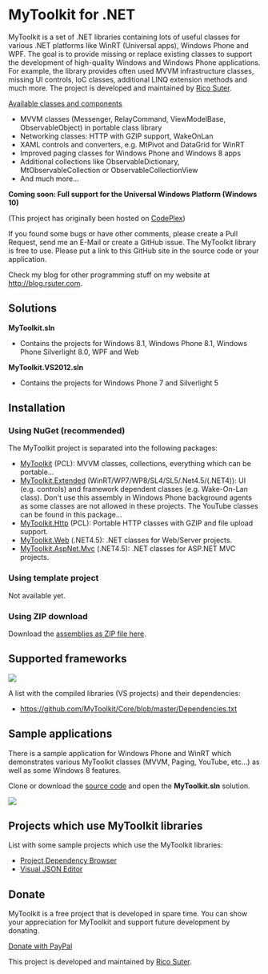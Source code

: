# MyToolkit for .NET

MyToolkit is a set of .NET libraries containing lots of useful classes for various .NET platforms like WinRT (Universal apps), Windows Phone and WPF. The goal is to provide missing or replace existing classes to support the development of high-quality Windows and Windows Phone applications. For example, the library provides often used MVVM infrastructure classes, missing UI controls, IoC classes, additional LINQ extension methods and much more. The project is developed and maintained by [Rico Suter](http://rsuter.com).

[Available classes and components](https://github.com/MyToolkit/Core/wiki)

- MVVM classes (Messenger,  RelayCommand,  ViewModelBase,  ObservableObject) in portable class library 
- Networking classes:  HTTP with GZIP support,  WakeOnLan 
- XAML controls and converters, e.g.  MtPivot and  DataGrid for WinRT 
- Improved  paging classes for Windows Phone and Windows 8 apps 
- Additional collections like  ObservableDictionary,  MtObservableCollection or  ObservableCollectionView 
- And much more...

**Coming soon: Full support for the Universal Windows Platform (Windows 10)**

(This project has originally been hosted on [CodePlex](http://mytoolkit.codeplex.com))

If you found some bugs or have other comments, please create a Pull Request, send me an E-Mail or create a GitHub issue. The MyToolkit library is free to use. Please put a link to this GitHub site in the source code or your application. 

Check my blog for other programming stuff on my website at <http://blog.rsuter.com>. 

## Solutions

**MyToolkit.sln**

- Contains the projects for Windows 8.1, Windows Phone 8.1, Windows Phone Silverlight 8.0, WPF and Web
    
**MyToolkit.VS2012.sln**

- Contains the projects for Windows Phone 7 and Silverlight 5

## Installation

### Using NuGet (recommended)

The MyToolkit project is separated into the following packages:

- [MyToolkit](https://nuget.org/packages/MyToolkit) (PCL): MVVM classes, collections, everything which can be portable... 
- [MyToolkit.Extended](https://nuget.org/packages/MyToolkit.Extended) (WinRT/WP7/WP8/SL4/SL5/.Net4.5/(.NET4)): UI (e.g. controls) and framework dependent classes (e.g. Wake-On-Lan class). Don't use this assembly in Windows Phone background agents as some classes are not allowed in these projects. The  YouTube classes can be found in this package... 
- [MyToolkit.Http](https://nuget.org/packages/MyToolkit.Http) (PCL): Portable  HTTP classes with GZIP and file upload support. 
- [MyToolkit.Web](https://nuget.org/packages/MyToolkit.Web) (.NET4.5): .NET classes for Web/Server projects. 
- [MyToolkit.AspNet.Mvc](https://nuget.org/packages/MyToolkit.AspNet.Mvc) (.NET4.5): .NET classes for ASP.NET MVC projects. 

### Using template project

Not available yet. 

### Using ZIP download

Download the [assemblies as ZIP file here](https://github.com/MyToolkit/Core/releases). 

## Supported frameworks

![](https://rawgit.com/MyToolkit/Core/master/-%20Documents/Library%20Matrix.png)

A list with the compiled libraries (VS projects) and their dependencies: 

- <https://github.com/MyToolkit/Core/blob/master/Dependencies.txt>

## Sample applications
There is a sample application for Windows Phone and WinRT which demonstrates various MyToolkit classes (MVVM, Paging, YouTube, etc...) as well as some Windows 8 features. 

Clone or download the [source code](https://github.com/MyToolkit/Core/tree/master) and open the **MyToolkit.sln** solution. 

![](https://rawgit.com/MyToolkit/Core/master/-%20Documents/SampleWindowsStoreApp.png)

## Projects which use MyToolkit libraries

List with some sample projects which use the MyToolkit libraries: 

- [Project Dependency Browser](http://projectdependencybrowser.codeplex.com/)
- [Visual JSON Editor](https://visualjsoneditor.codeplex.com/)

## Donate

MyToolkit is a free project that is developed in spare time. You can show your appreciation for MyToolkit and support future development by donating.

[Donate with PayPal](https://www.paypal.com/cgi-bin/webscr?cmd=_s-xclick&hosted_button_id=2P7BJZSVJPQWQ)

This project is developed and maintained by [Rico Suter](http://rsuter.com/). 
